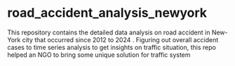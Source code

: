 # road_accident_analysis_newyork
This repository contains the detailed data analysis on road accident in New-York city that occurred since 2012 to 2024 . Figuring out overall accident cases to time series analysis to get insights on traffic situation, this repo helped an NGO to bring some unique solution for traffic system 
